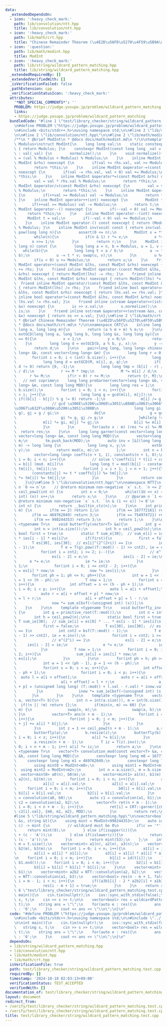 ```yaml
---
data:
  _extendedDependsOn:
  - icon: ':heavy_check_mark:'
    path: lib/convolution/ntt.hpp
    title: lib/convolution/ntt.hpp
  - icon: ':heavy_check_mark:'
    path: lib/math/crt.hpp
    title: "Chinese Remainder Theorem (\u4E2D\u56FD\u5270\u4F59\u5B9A\u7406)"
  - icon: ':question:'
    path: lib/math/modint.hpp
    title: ModInt
  - icon: ':heavy_check_mark:'
    path: lib/string/wildcard_pattern_matching.hpp
    title: lib/string/wildcard_pattern_matching.hpp
  _extendedRequiredBy: []
  _extendedVerifiedWith: []
  _isVerificationFailed: false
  _pathExtension: cpp
  _verificationStatusIcon: ':heavy_check_mark:'
  attributes:
    '*NOT_SPECIAL_COMMENTS*': ''
    PROBLEM: https://judge.yosupo.jp/problem/wildcard_pattern_matching
    links:
    - https://judge.yosupo.jp/problem/wildcard_pattern_matching
  bundledCode: "#line 1 \"test/library_checker/string/wildcard_pattern_matching.test.cpp\"\
    \n#define PROBLEM \"https://judge.yosupo.jp/problem/wildcard_pattern_matching\"\
    \n#include <bits/stdc++.h>\nusing namespace std;\n\n#line 2 \"lib/string/wildcard_pattern_matching.hpp\"\
    \n\n#line 2 \"lib/convolution/ntt.hpp\"\n\n#line 2 \"lib/math/modint.hpp\"\n\n\
    /**\n * @brief ModInt\n * @docs docs/math/modint.md\n */\n\ntemplate <long long\
    \ Modulus>\nstruct ModInt{\n    long long val;\n    static constexpr int mod()\
    \ { return Modulus; }\n    constexpr ModInt(const long long _val = 0) noexcept\
    \ : val(_val) {\n        normalize();\n    }\n    void normalize(){\n        val\
    \ = (val % Modulus + Modulus) % Modulus;\n    }\n    inline ModInt &operator+=(const\
    \ ModInt &rhs) noexcept {\n        if(val += rhs.val, val >= Modulus) val -= Modulus;\n\
    \        return *this;\n    }\n    inline ModInt &operator-=(const ModInt &rhs)\
    \ noexcept {\n        if(val -= rhs.val, val < 0) val += Modulus;\n        return\
    \ *this;\n    }\n    inline ModInt &operator*=(const ModInt &rhs) noexcept {\n\
    \        val = val * rhs.val % Modulus;\n        return *this;\n    }\n    inline\
    \ ModInt &operator/=(const ModInt &rhs) noexcept {\n        val = val * inv(rhs.val).val\
    \ % Modulus;\n        return *this;\n    }\n    inline ModInt &operator++() noexcept\
    \ {\n        if(++val >= Modulus) val -= Modulus;\n        return *this;\n   \
    \ }\n    inline ModInt operator++(int) noexcept {\n        ModInt t = val;\n \
    \       if(++val >= Modulus) val -= Modulus;\n        return t;\n    }\n    inline\
    \ ModInt &operator--() noexcept {\n        if(--val < 0) val += Modulus;\n   \
    \     return *this;\n    }\n    inline ModInt operator--(int) noexcept {\n   \
    \     ModInt t = val;\n        if(--val < 0) val += Modulus;\n        return t;\n\
    \    }\n    inline ModInt operator-() const noexcept { return (Modulus - val)\
    \ % Modulus; }\n    inline ModInt inv(void) const { return inv(val); }\n    ModInt\
    \ pow(long long n){\n        assert(0 <= n);\n        ModInt x = *this, r = 1;\n\
    \        while(n){\n            if(n & 1) r *= x;\n            x *= x;\n     \
    \       n >>= 1;\n        }\n        return r;\n    }\n    ModInt inv(const long\
    \ long n) const {\n        long long a = n, b = Modulus, u = 1, v = 0;\n     \
    \   while(b){\n            long long t = a / b;\n            a -= t * b; swap(a,\
    \ b);\n            u -= t * v; swap(u, v);\n        }\n        u %= Modulus;\n\
    \        if(u < 0) u += Modulus;\n        return u;\n    }\n    friend inline\
    \ ModInt operator+(const ModInt &lhs, const ModInt &rhs) noexcept { return ModInt(lhs)\
    \ += rhs; }\n    friend inline ModInt operator-(const ModInt &lhs, const ModInt\
    \ &rhs) noexcept { return ModInt(lhs) -= rhs; }\n    friend inline ModInt operator*(const\
    \ ModInt &lhs, const ModInt &rhs) noexcept { return ModInt(lhs) *= rhs; }\n  \
    \  friend inline ModInt operator/(const ModInt &lhs, const ModInt &rhs) noexcept\
    \ { return ModInt(lhs) /= rhs; }\n    friend inline bool operator==(const ModInt\
    \ &lhs, const ModInt &rhs) noexcept { return lhs.val == rhs.val; }\n    friend\
    \ inline bool operator!=(const ModInt &lhs, const ModInt &rhs) noexcept { return\
    \ lhs.val != rhs.val; }\n    friend inline istream &operator>>(istream &is, ModInt\
    \ &x) noexcept {\n        is >> x.val;\n        x.normalize();\n        return\
    \ is;\n    }\n    friend inline ostream &operator<<(ostream &os, const ModInt\
    \ &x) noexcept { return os << x.val; }\n};\n#line 2 \"lib/math/crt.hpp\"\n\n/**\n\
    \ * @brief Chinese Remainder Theorem (\u4E2D\u56FD\u5270\u4F59\u5B9A\u7406)\n\
    \ * @docs docs/math/crt.md\n */\n\nnamespace CRT{\n    inline long long mod(long\
    \ long a, long long m){\n        return (a % m + m) % m;\n    }\n\n    long long\
    \ extGCD(long long a, long long b, long long &x, long long &y){\n        if(b\
    \ == 0){\n            x = 1;\n            y = 0;\n            return a;\n    \
    \    }\n        long long d = extGCD(b, a % b, y, x);\n        y -= a / b * x;\n\
    \        return d;\n    }\n\n    pair<long long, long long> chineseRem(const vector<long\
    \ long> &b, const vector<long long> &m) {\n        long long r = 0, M = 1;\n \
    \       for(int i = 0; i < (int) b.size(); i++){\n            long long p, q;\n\
    \            long long d = extGCD(M, m[i], p, q);\n            if((b[i] - r) %\
    \ d != 0) return {0, -1};\n            long long tmp = (b[i] - r) / d * p % (m[i]\
    \ / d);\n            r += M * tmp;\n            M *= m[i] / d;\n        }\n  \
    \      r %= M;\n        if(r < 0) r += M;\n        return {r, M};\n    }\n\n \
    \   // not coprime\n    long long preGarner(vector<long long> &b, vector<long\
    \ long> &m, const long long MOD){\n        long long res = 1;\n        int n =\
    \ b.size();\n        for(int i = 0; i < n; i++){\n            for(int j = 0; j\
    \ < i; j++){\n                long long g = gcd(m[i], m[j]);\n               \
    \ if((b[i] - b[j]) % g != 0) return -1;\n                m[i] /= g, m[j] /= g;\n\
    \                // gcd \u306E\u5206\u3060\u3051\u88AB\u3063\u3066\u308B\u306E\
    \u3067\u632F\u308A\u5206\u3051\u308B\n                long long gi = gcd(m[i],\
    \ g), gj = g / gi;\n                do{\n                    g = gcd(gi, gj);\n\
    \                    gi *= g, gj /= g;\n                }while(g != 1);\n    \
    \            m[i] *= gi, m[j] *= gj;\n                b[i] %= m[i], b[j] %= m[j];\n\
    \            }\n        }\n        for(auto x : m) (res *= x) %= MOD;\n      \
    \  return res;\n    }\n\n    long long garner(const vector<long long> &b, const\
    \ vector<long long> &m, const long long MOD){\n        vector<long long> tm =\
    \ m;\n        tm.push_back(MOD);\n        auto inv = [&](long long a, long long\
    \ m) -> long long {\n            long long x, y;\n            extGCD(a, m, x,\
    \ y);\n            return mod(x, m);\n        };\n        int n = b.size();\n\
    \        vector<long long> coeffs(n + 1, 1), constants(n + 1, 0);\n        for(int\
    \ i = 0; i < n; i++){\n            // solve \"coeffs[i] * t[i] + constants[i]\
    \ = b[i] (mod. m[i])\n            long long t = mod((b[i] - constants[i]) * inv(coeffs[i],\
    \ tm[i]), tm[i]);\n            for(int j = i + 1; j < n + 1; j++){\n         \
    \       (constants[j] += t * coeffs[j]) %= tm[j];\n                (coeffs[j]\
    \ *= tm[i]) %= tm[j];\n            }\n        }\n        return constants[n];\n\
    \    }\n}\n#line 5 \"lib/convolution/ntt.hpp\"\n\nnamespace NTT{\n    // @param\
    \ n `0 <= n`\n    // @return minimum non-negative `x` s.t. `n <= 2**x`\n    int\
    \ ceil_pow2(int n) {\n        int x = 0;\n        while((1U << x) < (unsigned\
    \ int) (n)) x++;\n        return x;\n    }\n\n    // @param n `1 <= n`\n    //\
    \ @return minimum non-negative `x` s.t. `(n & (1 << x)) != 0`\n    int bsf(unsigned\
    \ int n) {\n        return __builtin_ctz(n);\n    }\n\n    int primitive_root(int\
    \ m) {\n        if(m == 2) return 1;\n        if(m == 167772161) return 3;\n \
    \       if(m == 469762049) return 3;\n        if(m == 754974721) return 11;\n\
    \        if(m == 998244353) return 3;\n        return 1;\n    }\n\n    template\
    \ <typename T>\n    void butterfly(vector<T> &a){\n        int g = primitive_root(T::mod());\n\
    \        int n = int(a.size());\n        int h = ceil_pow2(n);\n\n        static\
    \ bool first = true;\n        static T sum_e[30];  // sum_e[i] = ies[0] * ...\
    \ * ies[i - 1] * es[i]\n        if(first){\n            first = false;\n     \
    \       T es[30], ies[30];  // es[i]^(2^(2+i)) == 1\n            int cnt2 = bsf(T::mod()\
    \ - 1);\n            T e = T(g).pow((T::mod() - 1) >> cnt2), ie = e.inv();\n \
    \           for(int i = cnt2; i >= 2; i--){\n                // e^(2^i) == 1\n\
    \                es[i - 2] = e;\n                ies[i - 2] = ie;\n          \
    \      e *= e;\n                ie *= ie;\n            }\n            T now =\
    \ 1;\n            for(int i = 0; i <= cnt2 - 2; i++){\n                sum_e[i]\
    \ = es[i] * now;\n                now *= ies[i];\n            }\n        }\n \
    \       for(int ph = 1; ph <= h; ph++){\n            int w = 1 << (ph - 1), p\
    \ = 1 << (h - ph);\n            T now = 1;\n            for(int s = 0; s < w;\
    \ s++){\n                int offset = s << (h - ph + 1);\n                for(int\
    \ i = 0; i < p; i++){\n                    auto l = a[i + offset];\n         \
    \           auto r = a[i + offset + p] * now;\n                    a[i + offset]\
    \ = l + r;\n                    a[i + offset + p] = l - r;\n                }\n\
    \                now *= sum_e[bsf(~(unsigned int) (s))];\n            }\n    \
    \    }\n    }\n\n    template <typename T>\n    void butterfly_inv(vector<T> &a)\
    \ {\n        int g = primitive_root(T::mod());\n        int n = int(a.size());\n\
    \        int h = ceil_pow2(n);\n\n        static bool first = true;\n        static\
    \ T sum_ie[30];  // sum_ie[i] = es[0] * ... * es[i - 1] * ies[i]\n        if(first){\n\
    \            first = false;\n            T es[30], ies[30];  // es[i]^(2^(2+i))\
    \ == 1\n            int cnt2 = bsf(T::mod() - 1);\n            T e = T(g).pow((T::mod()\
    \ - 1) >> cnt2), ie = e.inv();\n            for(int i = cnt2; i >= 2; i--){\n\
    \                // e^(2^i) == 1\n                es[i - 2] = e;\n           \
    \     ies[i - 2] = ie;\n                e *= e;\n                ie *= ie;\n \
    \           }\n            T now = 1;\n            for(int i = 0; i <= cnt2 -\
    \ 2; i++){\n                sum_ie[i] = ies[i] * now;\n                now *=\
    \ es[i];\n            }\n        }\n\n        for(int ph = h; ph >= 1; ph--){\n\
    \            int w = 1 << (ph - 1), p = 1 << (h - ph);\n            T inow = 1;\n\
    \            for(int s = 0; s < w; s++){\n                int offset = s << (h\
    \ - ph + 1);\n                for(int i = 0; i < p; i++){\n                  \
    \  auto l = a[i + offset];\n                    auto r = a[i + offset + p];\n\
    \                    a[i + offset] = l + r;\n                    a[i + offset\
    \ + p] = (unsigned long long) (T::mod() + l.val - r.val) * inow.val;\n       \
    \         }\n                inow *= sum_ie[bsf(~(unsigned int) (s))];\n     \
    \       }\n        }\n    }\n\n    template <typename T>\n    vector<T> convolution(vector<T>\
    \ a, vector<T> b){\n        int n = int(a.size()), m = int(b.size());\n      \
    \  if(!n || !m) return {};\n        if(min(n, m) <= 60) {\n            if(n <\
    \ m) {\n                swap(n, m);\n                swap(a, b);\n           \
    \ }\n            vector<T> ans(n + m - 1);\n            for(int i = 0; i < n;\
    \ i++){\n                for(int j = 0; j < m; j++){\n                    ans[i\
    \ + j] += a[i] * b[j];\n                }\n            }\n            return ans;\n\
    \        }\n        int z = 1 << ceil_pow2(n + m - 1);\n        a.resize(z);\n\
    \        butterfly(a);\n        b.resize(z);\n        butterfly(b);\n        for(int\
    \ i = 0; i < z; i++){\n            a[i] *= b[i];\n        }\n        butterfly_inv(a);\n\
    \        a.resize(n + m - 1);\n        T iz = T(z).inv();\n        for(int i =\
    \ 0; i < n + m - 1; i++) a[i] *= iz;\n        return a;\n    }\n\n    template\
    \ <typename T>\n    vector<T> convolution_mod(const vector<T> &a, const vector<T>\
    \ &b, const long long MOD){\n        constexpr long long m0 = 167772161;\n   \
    \     constexpr long long m1 = 469762049;\n        constexpr long long m2 = 754974721;\n\
    \        using mint0 = ModInt<m0>;\n        using mint1 = ModInt<m1>;\n      \
    \  using mint2 = ModInt<m2>;\n        int n = a.size(), m = b.size();\n      \
    \  vector<mint0> a0(n), b0(m);\n        vector<mint1> a1(n), b1(m);\n        vector<mint2>\
    \ a2(n), b2(m);\n        for(int i = 0; i < n; i++){\n            a0[i] = a[i].val;\n\
    \            a1[i] = a[i].val;\n            a2[i] = a[i].val;\n        }\n   \
    \     for(int i = 0; i < m; i++){\n            b0[i] = b[i].val;\n           \
    \ b1[i] = b[i].val;\n            b2[i] = b[i].val;\n        }\n        auto c0\
    \ = convolution(a0, b0);\n        auto c1 = convolution(a1, b1);\n        auto\
    \ c2 = convolution(a2, b2);\n        vector<T> ret(n + m - 1);\n        for(int\
    \ i = 0; i < n + m - 1; i++){\n            ret[i] = CRT::garner({c0[i].val, c1[i].val,\
    \ c2[i].val}, {m0, m1, m2}, MOD);\n        }\n        return ret;\n    }\n};\n\
    #line 5 \"lib/string/wildcard_pattern_matching.hpp\"\n\nvector<bool> wildcardPatternMatching(string\
    \ &s, string &t){\n    using mint = ModInt<998244353>;\n    auto id = [](char\
    \ c) -> mint {\n        // wildcard must be 0\n        if(c == '*'){\n       \
    \     return mint(0);\n        } else if(isupper(c)){\n            return mint(1\
    \ + (c - 'A'));\n        } else if(islower(c)){\n            return mint(27 +\
    \ (c - 'a'));\n        }\n        return mint(53);\n    };\n    int n = s.size(),\
    \ m = t.size();\n    vector<mint> a1(n), a2(n), a3(n);\n    vector<mint> b1(m),\
    \ b2(m), b3(m);\n    for(int i = 0; i < n; i++){\n        a1[i] = id(s[i]);\n\
    \        a2[i] = a1[i] * a1[i];\n        a3[i] = a1[i] * a1[i] * a1[i];\n    }\n\
    \n    for(int i = 0; i < m; i++){\n        b1[i] = id(t[i]);\n    }\n    reverse(b1.begin(),\
    \ b1.end());\n    for(int i = 0; i < m; i++){\n        b2[i] = b1[i] * b1[i];\n\
    \        b3[i] = b1[i] * b1[i] * b1[i];\n    }\n\n    vector<mint> a3b1 = NTT::convolution(a3,\
    \ b1);\n    vector<mint> a2b2 = NTT::convolution(a2, b2);\n    vector<mint> a1b3\
    \ = NTT::convolution(a1, b3);\n    vector<bool> res(n - m + 1, false);\n    for(int\
    \ i = m - 1; i < n; i++){\n        if((a3b1[i] - 2 * a2b2[i] + a1b3[i]) == 0){\n\
    \            res[i - m + 1] = true;\n        }\n    }\n    return res;\n}\n#line\
    \ 6 \"test/library_checker/string/wildcard_pattern_matching.test.cpp\"\n\nint\
    \ main(){\n    cin.tie(nullptr);\n    ios::sync_with_stdio(false);\n\n    string\
    \ s, t;\n    cin >> s >> t;\n\n    vector<bool> res = wildcardPatternMatching(s,\
    \ t);\n    string ans = \"\";\n    for(auto e : res){\n        ans += e ? '1'\
    \ : '0';\n    }\n    cout << ans << \"\\n\";\n}\n"
  code: "#define PROBLEM \"https://judge.yosupo.jp/problem/wildcard_pattern_matching\"\
    \n#include <bits/stdc++.h>\nusing namespace std;\n\n#include \"../../../lib/string/wildcard_pattern_matching.hpp\"\
    \n\nint main(){\n    cin.tie(nullptr);\n    ios::sync_with_stdio(false);\n\n \
    \   string s, t;\n    cin >> s >> t;\n\n    vector<bool> res = wildcardPatternMatching(s,\
    \ t);\n    string ans = \"\";\n    for(auto e : res){\n        ans += e ? '1'\
    \ : '0';\n    }\n    cout << ans << \"\\n\";\n}\n"
  dependsOn:
  - lib/string/wildcard_pattern_matching.hpp
  - lib/convolution/ntt.hpp
  - lib/math/modint.hpp
  - lib/math/crt.hpp
  isVerificationFile: true
  path: test/library_checker/string/wildcard_pattern_matching.test.cpp
  requiredBy: []
  timestamp: '2024-10-18 02:03:13+09:00'
  verificationStatus: TEST_ACCEPTED
  verifiedWith: []
documentation_of: test/library_checker/string/wildcard_pattern_matching.test.cpp
layout: document
redirect_from:
- /verify/test/library_checker/string/wildcard_pattern_matching.test.cpp
- /verify/test/library_checker/string/wildcard_pattern_matching.test.cpp.html
title: test/library_checker/string/wildcard_pattern_matching.test.cpp
---
```

